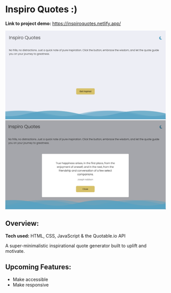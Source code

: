 # Inspiro Quotes :)
**Link to project demo:** https://inspiroquotes.netlify.app/

![Project Screenshot](https://github.com/gwendolyn954/inspiro-quotes/blob/main/images/inspiro-quotes-1.png)
![Project Screenshot](https://github.com/gwendolyn954/inspiro-quotes/blob/main/images/inspiro-quotes-full.png)

## Overview:

**Tech used:** HTML, CSS, JavaScript & the Quotable.io API

A super-minimalistic inspirational quote generator built to uplift and motivate.  

## Upcoming Features:

- Make accessible
- Make responsive
